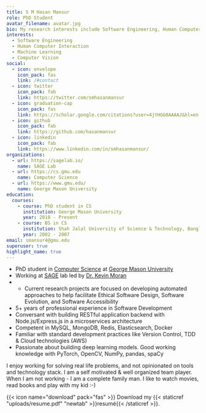 ```yaml
---
title: S M Hasan Mansur
role: PhD Student
avatar_filename: avatar.jpg
bio: My research interests include Software Engineering, Human Computer Interaction, Machine Learning and Computer Vision.
interests:
  - Software Engineering
  - Human Computer Interaction
  - Machine Learning
  - Computer Vision
social:
  - icon: envelope
    icon_pack: fas
    link: /#contact
  - icon: twitter
    icon_pack: fab
    link: https://twitter.com/smhasanmansur
  - icon: graduation-cap
    icon_pack: fas
    link: https://scholar.google.com/citations?user=4jYHGG0AAAAJ&hl=en
  - icon: github
    icon_pack: fab
    link: https://github.com/hasanmansur
  - icon: linkedin
    icon_pack: fab
    link: https://www.linkedin.com/in/smhasanmansur/
organizations:
  - url: https://sagelab.io/
    name: SAGE Lab
  - url: https://cs.gmu.edu
    name: Computer Science
  - url: https://www.gmu.edu/
    name: George Mason University
education:
  courses:
    - course: PhD student in CS
      institution: George Mason University
      year: 2018 - Present
    - course: BS in CS
      institution: Shah Jalal University of Science & Technology, Bangladesh
      year: 2002 - 2007
email: smansur4@gmu.edu
superuser: true
highlight_name: true
---
```

- PhD student in [Computer Science](https://cs.gmu.edu/) at [George Mason University](https://www.gmu.edu/)
- Working at [SAGE](https://sagelab.io/) lab led by [Dr. Kevin Moran](https://www.kpmoran.com/)
- - Current research projects are focused on developing automated approaches to help facilitate Ethical Software Design, Software Evolution, and Software Accessibility
- 5+ years of professional experience in Software Development
- Conversant with building RESTful application backend with Node.js/Express.js in a microservices architecture
- Competent in MySQL, MongoDB, Redis, Elasticsearch, Docker
- Familiar with standard development practices like Version Control, TDD & Cloud technologies (AWS)
- Passionate about building deep learning models. Good working knowledge with PyTorch, OpenCV, NumPy, pandas, spaCy

I enjoy working for solving real life problems, and not opinionated on tools and technology stack. I am a self motivated & well organized team player. When I am not working - I am a complete family man. I like to watch movies, read books and play with my kid :-)

<!-- If you think of me as a cultural fit, please connect with me through this profile or drop me an email at smhasanmansur@gmail.com. -->

<!-- {{< icon name="download" pack="fas" >}} Download my {{< staticref "uploads/demo_resume.pdf" "newtab" >}}resumé{{< /staticref >}}. -->
{{< icon name="download" pack="fas" >}} Download my {{< staticref "uploads/resume.pdf" "newtab" >}}resumé{{< /staticref >}}.
